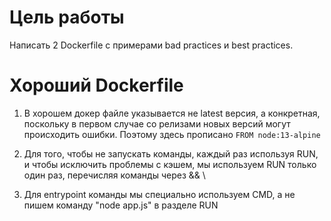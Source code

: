 # Цель работы
Написать 2 Dockerfile с примерами bad practices и best practices.

# Хороший Dockerfile 

1. В хорошем докер файле указывается не latest версия, а конкретная, поскольку в первом случае со релизами новых версий могут происходить ошибки.
Поэтому здесь прописано ```FROM node:13-alpine```

2. Для того, чтобы не запускать команды, каждый раз используя RUN, и чтобы исключить проблемы с кэшем, мы используем RUN только один раз, перечисляя
команды через && \

3. Для entrypoint команды мы специально используем CMD, а не пишем команду "node app.js" в разделе RUN

